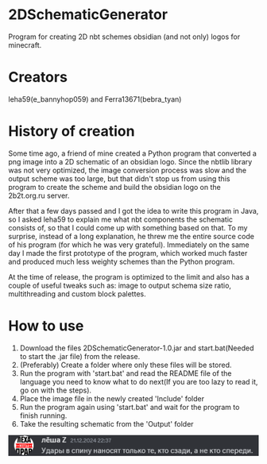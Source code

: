 # 2DSchematicGenerator
Program for creating 2D nbt schemes obsidian (and not only) logos for minecraft.

# Creators
leha59(e_bannyhop059) and Ferra13671(bebra_tyan)

# History of creation
Some time ago, a friend of mine created a Python program that converted a png image into a 2D schematic of an obsidian logo.
Since the nbtlib library was not very optimized, the image conversion process was slow and the output scheme was too large, but
that didn't stop us from using this program to create the scheme and build the obsidian logo on the 2b2t.org.ru server.

After that a few days passed and I got the idea to write this program in Java, so I asked leha59 to explain me what nbt components
the schematic consists of, so that I could come up with something based on that.
To my surprise, instead of a long explanation, he threw me the entire source code of his program (for which he was very grateful).
Immediately on the same day I made the first prototype of the program, which worked much faster and produced much less weighty schemes
than the Python program.

At the time of release, the program is optimized to the limit and also has a couple of useful tweaks such as: image to output schema size ratio, multithreading and custom block palettes.

# How to use
1. Download the files 2DSchematicGenerator-1.0.jar and start.bat(Needed to start the .jar file) from the release.
2. (Preferably) Create a folder where only these files will be stored.
3. Run the program with 'start.bat' and read the README file of the language you need to know what to do next(If you are too lazy to read it, go on with the steps).
4. Place the image file in the newly created 'Include' folder
5. Run the program again using 'start.bat' and wait for the program to finish running.
6. Take the resulting schematic from the 'Output' folder

<p></p>
<p></p>
<p></p>
<p></p>
<p></p>

![Quote](https://raw.githubusercontent.com/Ferra13671/2DSchematicGenerator/main/quote.png)
